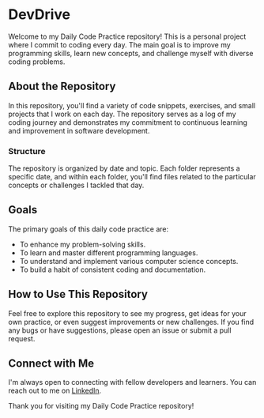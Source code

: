 # DevDrive


Welcome to my Daily Code Practice repository! This is a personal project where I commit to coding every day. The main goal is to improve my programming skills, learn new concepts, and challenge myself with diverse coding problems.

## About the Repository

In this repository, you'll find a variety of code snippets, exercises, and small projects that I work on each day. The repository serves as a log of my coding journey and demonstrates my commitment to continuous learning and improvement in software development.

### Structure

The repository is organized by date and topic. Each folder represents a specific date, and within each folder, you'll find files related to the particular concepts or challenges I tackled that day.


## Goals

The primary goals of this daily code practice are:

- To enhance my problem-solving skills.
- To learn and master different programming languages.
- To understand and implement various computer science concepts.
- To build a habit of consistent coding and documentation.

## How to Use This Repository

Feel free to explore this repository to see my progress, get ideas for your own practice, or even suggest improvements or new challenges. If you find any bugs or have suggestions, please open an issue or submit a pull request.

## Connect with Me

I'm always open to connecting with fellow developers and learners. You can reach out to me on <a href =www.linkedin.com/in/gyapti-trivedi>LinkedIn</a>.

Thank you for visiting my Daily Code Practice repository!

